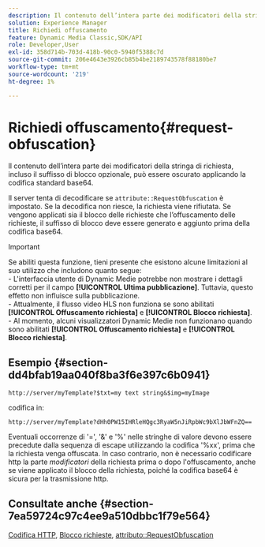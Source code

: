 ```yaml
---
description: Il contenuto dell’intera parte dei modificatori della stringa di richiesta, incluso il suffisso di blocco opzionale, può essere oscurato applicando la codifica standard base64.
solution: Experience Manager
title: Richiedi offuscamento
feature: Dynamic Media Classic,SDK/API
role: Developer,User
exl-id: 358d714b-703d-418b-90c0-5940f5388c7d
source-git-commit: 206e4643e3926cb85b4be2189743578f88180be7
workflow-type: tm+mt
source-wordcount: '219'
ht-degree: 1%

---
```


# Richiedi offuscamento{#request-obfuscation}

Il contenuto dell’intera parte dei modificatori della stringa di richiesta, incluso il suffisso di blocco opzionale, può essere oscurato applicando la codifica standard base64.

Il server tenta di decodificare se `attribute::RequestObfuscation` è impostato. Se la decodifica non riesce, la richiesta viene rifiutata. Se vengono applicati sia il blocco delle richieste che l’offuscamento delle richieste, il suffisso di blocco deve essere generato e aggiunto prima della codifica base64.

>[!IMPORTANT]
>
>Se abiliti questa funzione, tieni presente che esistono alcune limitazioni al suo utilizzo che includono quanto segue:<br>- L&#39;interfaccia utente di Dynamic Medie potrebbe non mostrare i dettagli corretti per il campo **[!UICONTROL Ultima pubblicazione]**. Tuttavia, questo effetto non influisce sulla pubblicazione.<br>- Attualmente, il flusso video HLS non funziona se sono abilitati **[!UICONTROL Offuscamento richiesta]** e **[!UICONTROL Blocco richiesta]**.<br>- Al momento, alcuni visualizzatori Dynamic Medie non funzionano quando sono abilitati **[!UICONTROL Offuscamento richiesta]** e **[!UICONTROL Blocco richiesta]**.

## Esempio {#section-dd4bfab19aa040f8ba3f6e397c6b0941}

`http://server/myTemplate?$txt=my text string&$img=myImage`

codifica in:

`http://server/myTemplate?dHh0PW15IHRleHQgc3RyaW5nJiRpbWc9bXlJbWFnZQ==`

Eventuali occorrenze di &#39;=&#39;, &#39;&amp;&#39; e &#39;%&#39; nelle stringhe di valore devono essere precedute dalla sequenza di escape utilizzando la codifica &#39;%xx&#39;, prima che la richiesta venga offuscata. In caso contrario, non è necessario codificare http la parte *modificatori* della richiesta prima o dopo l&#39;offuscamento, anche se viene applicato il blocco della richiesta, poiché la codifica base64 è sicura per la trasmissione http.

## Consultate anche {#section-7ea59724c97c4ee9a510dbbc1f79e564}

[Codifica HTTP](../../../../../is-api/http-ref/image-serving-api-ref/c-http-protocol-reference/c-syntax-and-features/r-http-encoding.md#reference-bb34dd13f316462695448acfa8f92df7), [Blocco richieste](../../../../../is-api/http-ref/image-serving-api-ref/c-http-protocol-reference/c-syntax-and-features/r-request-locking.md#reference-4177193d20774daab0dbf206a927844c), [attributo::RequestObfuscation](../../../../../is-api/image-catalog/image-serving-api-ref/c-image-catalog-reference/c-attributes-reference/r-requestobfuscation.md#reference-730a3330253343f893419ebd52baf0bd)
